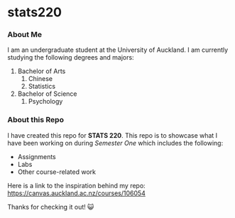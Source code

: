 # stats220
### About Me 
I am an undergraduate student at the University of Auckland. 
I am currently studying the following degrees and majors:
1. Bachelor of Arts
   1. Chinese
   2. Statistics
2. Bachelor of Science
   1. Psychology 



### About this Repo
I have created this repo for **STATS 220**.
This repo is to showcase what I have been working on during _Semester One_ which includes the following: 
	
- Assignments
- Labs 
- Other course-related work

Here is a link to the inspiration behind my repo: https://canvas.auckland.ac.nz/courses/106054 



Thanks for checking it out! 😺


